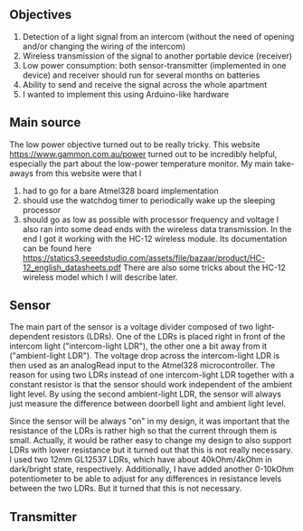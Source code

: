 ## Objectives
1. Detection of a light signal from an intercom (without the need of opening and/or changing the wiring of the intercom)
2. Wireless transmission of the signal to another portable device (receiver)
3. Low power consumption: both sensor-transmitter (implemented in one device) and receiver should run for several months on batteries
4. Ability to send and receive the signal across the whole apartment
5. I wanted to implement this using Arduino-like hardware

## Main source
The low power objective turned out to be really tricky.
This website https://www.gammon.com.au/power turned out to be incredibly helpful, especially the part about the low-power temperature monitor.
My main take-aways from this website were that I
1. had to go for a bare Atmel328 board implementation
2. should use the watchdog timer to periodically wake up the sleeping processor
3. should go as low as possible with processor frequency and voltage 
I also ran into some dead ends with the wireless data transmission. In the end I got it working with the HC-12 wireless module. Its documentation can be found here https://statics3.seeedstudio.com/assets/file/bazaar/product/HC-12_english_datasheets.pdf
There are also some tricks about the HC-12 wireless model which I will describe later.

## Sensor
The main part of the sensor is a voltage divider composed of two light-dependent resistors (LDRs). One of the LDRs is placed right in front of the intercom light ("intercom-light LDR"), the other one a bit away from it ("ambient-light LDR"). The voltage drop across the intercom-light LDR is then used as an analogRead input to the Atmel328 microcontroller.
The reason for using two LDRs instead of one intercom-light LDR together with a constant resistor is that the sensor should work independent of the ambient light level. By using the second ambient-light LDR, the sensor will always just measure the difference between doorbell light and ambient light level.

Since the sensor will be always "on" in my design, it was important that the resistance of the LDRs is rather high so that the current through them is small. Actually, it would be rather easy to change my design to also support LDRs with lower resistance but it turned out that this is not really necessary.
I used two 12mm GL12537 LDRs, which have about 40kOhm/4kOhm in dark/bright state, respectively. Additionally, I have added another 0-10kOhm potentiometer to be able to adjust for any differences in resistance levels between the two LDRs. But it turned that this is not necessary.

## Transmitter
